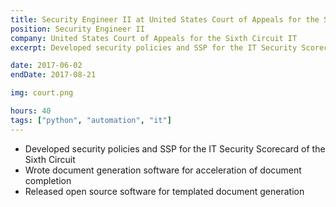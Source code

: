 ```yaml
---
title: Security Engineer II at United States Court of Appeals for the Sixth Circuit IT 
position: Security Engineer II
company: United States Court of Appeals for the Sixth Circuit IT 
excerpt: Developed security policies and SSP for the IT Security Scorecard for the Sixth Circuit and lower courts. Wrote document generation software for acceleration of security document completion.

date: 2017-06-02
endDate: 2017-08-21

img: court.png

hours: 40
tags: ["python", "automation", "it"]
---
```


- Developed security policies and SSP for the IT Security Scorecard of the Sixth Circuit
- Wrote document generation software for acceleration of document completion
- Released open source software for templated document generation
